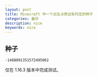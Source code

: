 ```yaml
---
layout: post
title: Minecraft 中一个出生点旁边有村庄的种子
categories: 备份
description: nice
keywords: nice
---
```


## 种子

```
-1488891351572495062
```

仅在 1.16.3 版本中完成测试。
